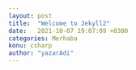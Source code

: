 ```yaml
---
layout: post
title:  "Welcome to Jekyll2"
date:   2021-10-07 19:07:09 +0300
categories: Merhaba
konu: csharp
author: "yazarAdi"
---
```

